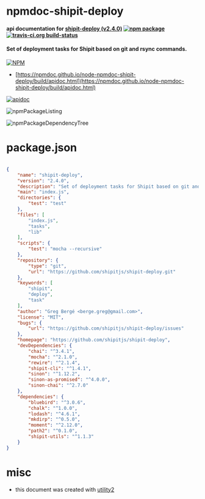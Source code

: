 # npmdoc-shipit-deploy

#### api documentation for  [shipit-deploy (v2.4.0)](https://github.com/shipitjs/shipit-deploy)  [![npm package](https://img.shields.io/npm/v/npmdoc-shipit-deploy.svg?style=flat-square)](https://www.npmjs.org/package/npmdoc-shipit-deploy) [![travis-ci.org build-status](https://api.travis-ci.org/npmdoc/node-npmdoc-shipit-deploy.svg)](https://travis-ci.org/npmdoc/node-npmdoc-shipit-deploy)

#### Set of deployment tasks for Shipit based on git and rsync commands.

[![NPM](https://nodei.co/npm/shipit-deploy.png?downloads=true&downloadRank=true&stars=true)](https://www.npmjs.com/package/shipit-deploy)

- [https://npmdoc.github.io/node-npmdoc-shipit-deploy/build/apidoc.html](https://npmdoc.github.io/node-npmdoc-shipit-deploy/build/apidoc.html)

[![apidoc](https://npmdoc.github.io/node-npmdoc-shipit-deploy/build/screenCapture.buildCi.browser.%252Ftmp%252Fbuild%252Fapidoc.html.png)](https://npmdoc.github.io/node-npmdoc-shipit-deploy/build/apidoc.html)

![npmPackageListing](https://npmdoc.github.io/node-npmdoc-shipit-deploy/build/screenCapture.npmPackageListing.svg)

![npmPackageDependencyTree](https://npmdoc.github.io/node-npmdoc-shipit-deploy/build/screenCapture.npmPackageDependencyTree.svg)



# package.json

```json

{
    "name": "shipit-deploy",
    "version": "2.4.0",
    "description": "Set of deployment tasks for Shipit based on git and rsync commands. ",
    "main": "index.js",
    "directories": {
        "test": "test"
    },
    "files": [
        "index.js",
        "tasks",
        "lib"
    ],
    "scripts": {
        "test": "mocha --recursive"
    },
    "repository": {
        "type": "git",
        "url": "https://github.com/shipitjs/shipit-deploy.git"
    },
    "keywords": [
        "shipit",
        "deploy",
        "task"
    ],
    "author": "Greg Bergé <berge.greg@gmail.com>",
    "license": "MIT",
    "bugs": {
        "url": "https://github.com/shipitjs/shipit-deploy/issues"
    },
    "homepage": "https://github.com/shipitjs/shipit-deploy",
    "devDependencies": {
        "chai": "^3.4.1",
        "mocha": "^2.1.0",
        "rewire": "^2.1.4",
        "shipit-cli": "^1.4.1",
        "sinon": "^1.12.2",
        "sinon-as-promised": "^4.0.0",
        "sinon-chai": "^2.7.0"
    },
    "dependencies": {
        "bluebird": "^3.0.6",
        "chalk": "^1.0.0",
        "lodash": "^4.6.1",
        "mkdirp": "^0.5.0",
        "moment": "^2.12.0",
        "path2": "^0.1.0",
        "shipit-utils": "^1.1.3"
    }
}
```



# misc
- this document was created with [utility2](https://github.com/kaizhu256/node-utility2)
